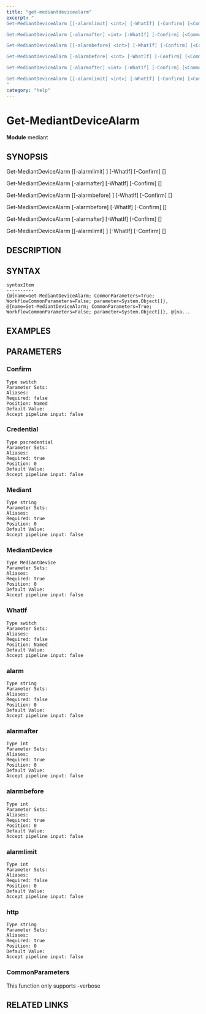 ```yaml
---
title: "get-mediantdevicealarm"
excerpt: "
Get-MediantDeviceAlarm [[-alarmlimit] <int>] [-WhatIf] [-Confirm] [<CommonParameters>]

Get-MediantDeviceAlarm [-alarmafter] <int> [-WhatIf] [-Confirm] [<CommonParameters>]

Get-MediantDeviceAlarm [[-alarmbefore] <int>] [-WhatIf] [-Confirm] [<CommonParameters>]

Get-MediantDeviceAlarm [-alarmbefore] <int> [-WhatIf] [-Confirm] [<CommonParameters>]

Get-MediantDeviceAlarm [-alarmafter] <int> [-WhatIf] [-Confirm] [<CommonParameters>]

Get-MediantDeviceAlarm [[-alarmlimit] <int>] [-WhatIf] [-Confirm] [<CommonParameters>]
"
category: "help"
---
```


# Get-MediantDeviceAlarm
**Module** mediant

## SYNOPSIS

Get-MediantDeviceAlarm [[-alarmlimit] <int>] [-WhatIf] [-Confirm] [<CommonParameters>]

Get-MediantDeviceAlarm [-alarmafter] <int> [-WhatIf] [-Confirm] [<CommonParameters>]

Get-MediantDeviceAlarm [[-alarmbefore] <int>] [-WhatIf] [-Confirm] [<CommonParameters>]

Get-MediantDeviceAlarm [-alarmbefore] <int> [-WhatIf] [-Confirm] [<CommonParameters>]

Get-MediantDeviceAlarm [-alarmafter] <int> [-WhatIf] [-Confirm] [<CommonParameters>]

Get-MediantDeviceAlarm [[-alarmlimit] <int>] [-WhatIf] [-Confirm] [<CommonParameters>]


## DESCRIPTION


## SYNTAX

```
syntaxItem                                                                                                                                                                                                                                  
----------                                                                                                                                                                                                                                  
{@{name=Get-MediantDeviceAlarm; CommonParameters=True; WorkflowCommonParameters=False; parameter=System.Object[]}, @{name=Get-MediantDeviceAlarm; CommonParameters=True; WorkflowCommonParameters=False; parameter=System.Object[]}, @{na...
```


## EXAMPLES


## PARAMETERS

### Confirm



```
Type switch
Parameter Sets: 
Aliases: 
Required: false
Position: Named
Default Value:
Accept pipeline input: false
```
### Credential



```
Type pscredential
Parameter Sets: 
Aliases: 
Required: true
Position: 0
Default Value:
Accept pipeline input: false
```
### Mediant



```
Type string
Parameter Sets: 
Aliases: 
Required: true
Position: 0
Default Value:
Accept pipeline input: false
```
### MediantDevice



```
Type MediantDevice
Parameter Sets: 
Aliases: 
Required: true
Position: 0
Default Value:
Accept pipeline input: false
```
### WhatIf



```
Type switch
Parameter Sets: 
Aliases: 
Required: false
Position: Named
Default Value:
Accept pipeline input: false
```
### alarm



```
Type string
Parameter Sets: 
Aliases: 
Required: false
Position: 0
Default Value:
Accept pipeline input: false
```
### alarmafter



```
Type int
Parameter Sets: 
Aliases: 
Required: true
Position: 0
Default Value:
Accept pipeline input: false
```
### alarmbefore



```
Type int
Parameter Sets: 
Aliases: 
Required: true
Position: 0
Default Value:
Accept pipeline input: false
```
### alarmlimit



```
Type int
Parameter Sets: 
Aliases: 
Required: false
Position: 0
Default Value:
Accept pipeline input: false
```
### http



```
Type string
Parameter Sets: 
Aliases: 
Required: true
Position: 0
Default Value:
Accept pipeline input: false
```
### CommonParameters

This function only supports -verbose

## RELATED LINKS




